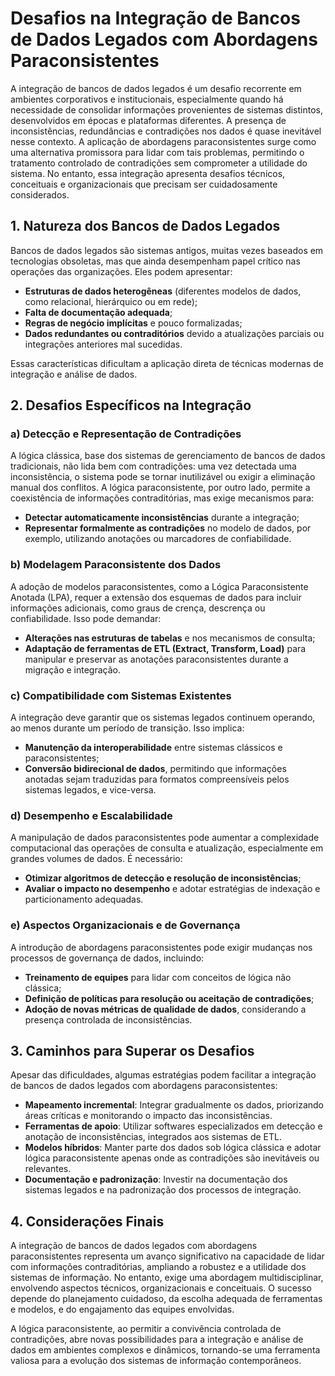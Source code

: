 
# Desafios na Integração de Bancos de Dados Legados com Abordagens Paraconsistentes

A integração de bancos de dados legados é um desafio recorrente em ambientes corporativos e institucionais, especialmente quando há necessidade de consolidar informações provenientes de sistemas distintos, desenvolvidos em épocas e plataformas diferentes. A presença de inconsistências, redundâncias e contradições nos dados é quase inevitável nesse contexto. A aplicação de abordagens paraconsistentes surge como uma alternativa promissora para lidar com tais problemas, permitindo o tratamento controlado de contradições sem comprometer a utilidade do sistema. No entanto, essa integração apresenta desafios técnicos, conceituais e organizacionais que precisam ser cuidadosamente considerados.

## 1. Natureza dos Bancos de Dados Legados

Bancos de dados legados são sistemas antigos, muitas vezes baseados em tecnologias obsoletas, mas que ainda desempenham papel crítico nas operações das organizações. Eles podem apresentar:

- **Estruturas de dados heterogêneas** (diferentes modelos de dados, como relacional, hierárquico ou em rede);
- **Falta de documentação adequada**;
- **Regras de negócio implícitas** e pouco formalizadas;
- **Dados redundantes ou contraditórios** devido a atualizações parciais ou integrações anteriores mal sucedidas.

Essas características dificultam a aplicação direta de técnicas modernas de integração e análise de dados.

## 2. Desafios Específicos na Integração

### a) **Detecção e Representação de Contradições**

A lógica clássica, base dos sistemas de gerenciamento de bancos de dados tradicionais, não lida bem com contradições: uma vez detectada uma inconsistência, o sistema pode se tornar inutilizável ou exigir a eliminação manual dos conflitos. A lógica paraconsistente, por outro lado, permite a coexistência de informações contraditórias, mas exige mecanismos para:

- **Detectar automaticamente inconsistências** durante a integração;
- **Representar formalmente as contradições** no modelo de dados, por exemplo, utilizando anotações ou marcadores de confiabilidade.

### b) **Modelagem Paraconsistente dos Dados**

A adoção de modelos paraconsistentes, como a Lógica Paraconsistente Anotada (LPA), requer a extensão dos esquemas de dados para incluir informações adicionais, como graus de crença, descrença ou confiabilidade. Isso pode demandar:

- **Alterações nas estruturas de tabelas** e nos mecanismos de consulta;
- **Adaptação de ferramentas de ETL (Extract, Transform, Load)** para manipular e preservar as anotações paraconsistentes durante a migração e integração.

### c) **Compatibilidade com Sistemas Existentes**

A integração deve garantir que os sistemas legados continuem operando, ao menos durante um período de transição. Isso implica:

- **Manutenção da interoperabilidade** entre sistemas clássicos e paraconsistentes;
- **Conversão bidirecional de dados**, permitindo que informações anotadas sejam traduzidas para formatos compreensíveis pelos sistemas legados, e vice-versa.

### d) **Desempenho e Escalabilidade**

A manipulação de dados paraconsistentes pode aumentar a complexidade computacional das operações de consulta e atualização, especialmente em grandes volumes de dados. É necessário:

- **Otimizar algoritmos de detecção e resolução de inconsistências**;
- **Avaliar o impacto no desempenho** e adotar estratégias de indexação e particionamento adequadas.

### e) **Aspectos Organizacionais e de Governança**

A introdução de abordagens paraconsistentes pode exigir mudanças nos processos de governança de dados, incluindo:

- **Treinamento de equipes** para lidar com conceitos de lógica não clássica;
- **Definição de políticas para resolução ou aceitação de contradições**;
- **Adoção de novas métricas de qualidade de dados**, considerando a presença controlada de inconsistências.

## 3. Caminhos para Superar os Desafios

Apesar das dificuldades, algumas estratégias podem facilitar a integração de bancos de dados legados com abordagens paraconsistentes:

- **Mapeamento incremental**: Integrar gradualmente os dados, priorizando áreas críticas e monitorando o impacto das inconsistências.
- **Ferramentas de apoio**: Utilizar softwares especializados em detecção e anotação de inconsistências, integrados aos sistemas de ETL.
- **Modelos híbridos**: Manter parte dos dados sob lógica clássica e adotar lógica paraconsistente apenas onde as contradições são inevitáveis ou relevantes.
- **Documentação e padronização**: Investir na documentação dos sistemas legados e na padronização dos processos de integração.

## 4. Considerações Finais

A integração de bancos de dados legados com abordagens paraconsistentes representa um avanço significativo na capacidade de lidar com informações contraditórias, ampliando a robustez e a utilidade dos sistemas de informação. No entanto, exige uma abordagem multidisciplinar, envolvendo aspectos técnicos, organizacionais e conceituais. O sucesso depende do planejamento cuidadoso, da escolha adequada de ferramentas e modelos, e do engajamento das equipes envolvidas.

A lógica paraconsistente, ao permitir a convivência controlada de contradições, abre novas possibilidades para a integração e análise de dados em ambientes complexos e dinâmicos, tornando-se uma ferramenta valiosa para a evolução dos sistemas de informação contemporâneos.


